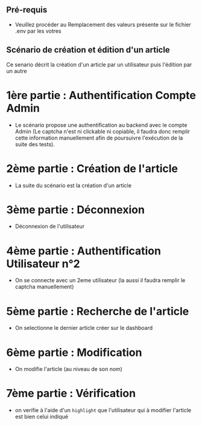 ## Pré-requis
- Veuillez procéder au Remplacement des valeurs présente sur le fichier .env par les votres

## Scénario de création et édition d'un article

Ce senario décrit la création d'un article par un utilisateur puis l'édition par un autre

# 1ère partie : Authentification Compte Admin

- Le scénario propose une authentification au backend avec le compte Admin (Le captcha n'est ni clickable ni copiable, il faudra donc remplir cette information manuellement afin de poursuivre l'exécution de la suite des tests).

# 2ème partie : Création de l'article

- La suite du scénario est la création d'un article

# 3ème partie : Déconnexion

- Déconnexion de l'utilisateur

# 4ème partie : Authentification Utilisateur n°2

- On se connecte avec un 2eme utilisateur (la aussi il faudra remplir le captcha manuellement)

# 5ème partie : Recherche de l'article

- On selectionne le dernier article créer sur le dashboard

# 6ème partie : Modification 

- On modifie l'article (au niveau de son nom)

# 7ème partie : Vérification

- on verifie à l'aide d'un `highlight` que l'utilisateur qui à modifier l'article est bien celui indiqué




